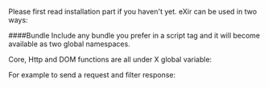 Please first read installation part if you haven't yet.
eXir can be used in two ways:

####Bundle
Include any bundle you prefer in a script tag and it will become available as two global namespaces.

Core, Http and DOM functions are all under X global variable:

For example to send a request and filter response:
```js

```